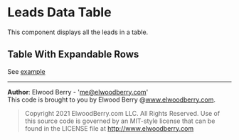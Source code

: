 # Leads Data Table
This component displays all the leads in a table.  

## Table With Expandable Rows
See [example](https://material.angular.io/components/table/examples#table-expandable-rows)


--- 
**Author**: Elwood Berry - 'me@elwoodberry.com'  
This code is brought to you by Elwood Berry @www.elwoodberry.com.  
> Copyright 2021 ElwoodBerry.com LLC. All Rights Reserved. Use of this source code is governed by an MIT-style license that can be found in the LICENSE file at http://www.elwoodberry.com 